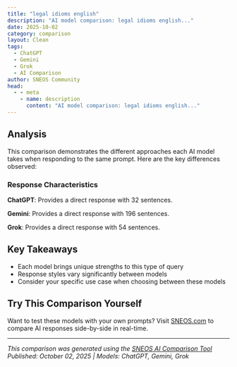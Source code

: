 ```yaml
---
title: "legal idioms english"
description: "AI model comparison: legal idioms english..."
date: 2025-10-02
category: comparison
layout: Clean
tags:
  - ChatGPT
  - Gemini
  - Grok
  - AI Comparison
author: SNEOS Community
head:
  - - meta
    - name: description
      content: "AI model comparison: legal idioms english..."
---
```


<ChatComparison
  title="legal idioms english"
  prompt="legal idioms english"
  :responses='{
    "ChatGPT": "Certainly! Here are some common legal idioms in English along with their meanings:\n\n1. **Above the law**  \n   Meaning: Exempt from the law or not subject to legal rules.\n\n2. **Black letter law**  \n   Meaning: The well-established, clear, and unambiguous rules of law.\n\n3. **Blind justice**  \n   Meaning: The principle that justice should be impartial and fair, without bias.\n\n4. **Caught red-handed**  \n   Meaning: Caught in the act of committing a crime.\n\n5. **Case in point**  \n   Meaning: An example that clearly illustrates a situation or argument.\n\n6. **Cross the line**  \n   Meaning: To act in an unacceptable or illegal manner.\n\n7. **Day in court**  \n   Meaning: An opportunity to present one\u0027s case or defend oneself legally.\n\n8. **Get off scot-free**  \n   Meaning: To escape punishment despite wrongdoing.\n\n9. **In the dock**  \n   Meaning: Being on trial or under suspicion.\n\n10. **Plea bargain**  \n    Meaning: An agreement in a criminal case where the defendant agrees to plead guilty to a lesser charge.\n\n11. **Throw the book at someone**  \n    Meaning: To punish someone as severely as possible.\n\n12. **Double jeopardy**  \n    Meaning: Being tried twice for the same crime, which is prohibited in many legal systems.\n\n13. **On the stand**  \n    Meaning: Giving testimony in court as a witness.\n\n14. **Bury the hatchet**  \n    Meaning: To make peace and end a dispute (often used in legal settlements).\n\n15. **Take the law into one\u0027s own hands**  \n    Meaning: To attempt to enforce the law or punish someone without legal authority.\n\nIf you want more examples or explanations, feel free to ask!",
    "Gemini": "Okay, here\u0027s a breakdown of common legal idioms in English, categorized for clarity and with explanations:\n\n**I. General Legal Processes \u0026 Courtroom Proceedings**\n\n*   **Above Board:** Open and honest; legitimate.  (Example: \u0022The contract was entirely above board.\u0022)\n*   **According to the Letter of the Law:** Following the precise wording of the law, even if it leads to an unfair result.  (Example: \u0022He was acquitted, according to the letter of the law, but many felt he was still morally culpable.\u0022)\n*   **Accountable To:** Responsible for something to someone. (Example: \u0022The CEO is accountable to the board of directors.\u0022)\n*   **Act of God:** An event outside of human control, such as a natural disaster (hurricane, tornado, flood, lightning strike, earthquake, volcanic eruption) for which no one can be held responsible.  Often used as a defense against liability in contracts. (Example: \u0022The contract was voided because of an act of God \u2013 the hurricane destroyed the factory.\u0022)\n*   **Admissible as Evidence:** Evidence that a court may consider in a case.  (Example: \u0022The witness\u0027s testimony was ruled admissible as evidence.\u0022)\n*   **Beyond a Reasonable Doubt:** The standard of proof required to convict a criminal defendant.  The prosecution must prove the defendant\u0027s guilt to such a degree that no reasonable person would doubt it. (Example: \u0022The jury found him guilty beyond a reasonable doubt.\u0022)\n*   **Behind Bars:** In prison. (Example: \u0022The thief is now behind bars.\u0022)\n*   **Burden of Proof:** The obligation to prove one\u0027s assertion. In criminal cases, the burden of proof is on the prosecution. (Example: \u0022The prosecution bears the burden of proof in establishing the defendant\u0027s guilt.\u0022)\n*   **Case in Point:** A relevant example; an illustration of a point being made. (Example: \u0022The Smith case is a case in point of how difficult these lawsuits can be.\u0022)\n*   **Clear and Present Danger:** A standard used to determine when speech can be restricted; it must present an immediate threat of harm. (Example: \u0022His speech was not considered a clear and present danger, so it was protected under the First Amendment.\u0022)\n*   **Cold Case:** An unsolved criminal case that is no longer being actively investigated but may be reopened if new evidence emerges. (Example: \u0022The detective reopened the cold case after DNA evidence was found.\u0022)\n*   **Day in Court:** An opportunity to present one\u0027s case in a court of law. (Example: \u0022Everyone deserves their day in court.\u0022)\n*   **Due Process:** Fair treatment through the normal judicial system, especially as a citizen\u0027s entitlement. (Example: \u0022The defendant was denied due process when he was not allowed to speak to an attorney.\u0022)\n*   **Face the Music:** To accept the consequences of one\u0027s actions, especially in a legal setting. (Example: \u0022He knew he had to face the music for his crimes.\u0022)\n*   **Fruit of the Poisonous Tree:** Evidence obtained illegally, which cannot be used in court.  (Example: \u0022Because the police obtained the confession without a warrant, it was considered fruit of the poisonous tree.\u0022)\n*   **Get Off Scot-Free:** To escape punishment or consequences. (Example: \u0022He lied under oath, but somehow he got off scot-free.\u0022)\n*   **Have a Leg to Stand On:** To have a valid argument or basis for a claim. (Example: \u0022Without evidence, they don\u0027t have a leg to stand on.\u0022)\n*   **Hung Jury:** A jury that cannot reach a unanimous verdict, resulting in a mistrial. (Example: \u0022The jury was hung, so the judge declared a mistrial.\u0022)\n*   **In Absentia:** While not present. (Example: \u0022The defendant was convicted in absentia.\u0022)\n*   **In Good Faith:** Acting honestly and with sincere intentions. (Example: \u0022The parties negotiated the contract in good faith.\u0022)\n*   **In Limbo:** In an uncertain or undecided state or condition. (Example: \u0022The case is in limbo while the judge reviews the evidence.\u0022)\n*   **In the Clear:** Free from suspicion or blame. (Example: \u0022After the investigation, she was in the clear.\u0022)\n*   **Ironclad:** Impossible to contradict, weaken, or change.  (Example: \u0022The contract was ironclad, leaving no room for loopholes.\u0022)\n*   **Lay Down the Law:** To state rules or orders firmly. (Example: \u0022The judge laid down the law about courtroom decorum.\u0022)\n*   **Let Someone Off the Hook:** To release someone from an obligation or responsibility. (Example: \u0022The judge let him off the hook with a warning.\u0022)\n*   **Meet the Requirements:** To fulfill the necessary conditions. (Example: \u0022You must meet all the requirements to be eligible for the program.\u0022)\n*   **Of Sound Mind:** Mentally competent to make decisions. (Example: \u0022The testator was of sound mind when he signed the will.\u0022)\n*   **On the Books:** Existing in law, even if not actively enforced. (Example: \u0022The old law is still on the books, but it\u0027s rarely used.\u0022)\n*   **Plead the Fifth:** To refuse to answer questions in order to avoid self-incrimination, based on the Fifth Amendment to the U.S. Constitution. (Example: \u0022He pleaded the Fifth when asked about his involvement in the crime.\u0022)\n*   **Preponderance of the Evidence:** The standard of proof in civil cases; the evidence shows that it is more likely than not that something is true. (Example: \u0022In a civil case, the plaintiff must prove their case by a preponderance of the evidence.\u0022)\n*   **Red Tape:** Excessive bureaucracy or complex rules that make it difficult to get something done. (Example: \u0022The company struggled to start their business because of all the bureaucratic red tape.\u0022)\n*   **Rule of Law:** The principle that everyone is subject to and accountable to the law, and that the law is applied fairly and equally. (Example: \u0022The rule of law is essential for a just society.\u0022)\n*   **Serve Time:** To be in prison. (Example: \u0022He had to serve time for his crimes.\u0022)\n*   **Settle Out of Court:** To reach an agreement before a trial begins. (Example: \u0022The parties decided to settle out of court.\u0022)\n*   **Smoke and Mirrors:** Deception or trickery used to conceal something. (Example: \u0022The lawyer tried to use smoke and mirrors to confuse the jury.\u0022)\n*   **Statute of Limitations:** The time limit within which a lawsuit must be filed. (Example: \u0022The statute of limitations has expired, so they can\u0027t sue.\u0022)\n*   **The Letter of the Law:**  The strict, literal interpretation of a law, often without regard to its intent or broader context.  (Example: \u0022He followed the letter of the law, even though it resulted in an unfair outcome.\u0022)\n*   **Throw the Book At Someone:** To impose the maximum possible punishment on someone. (Example: \u0022The judge threw the book at him for his heinous crimes.\u0022)\n*   **Tie Up Loose Ends:** To resolve remaining issues or details to complete a task or case. (Example: \u0022The lawyer is trying to tie up loose ends before closing the case.\u0022)\n*   **Under Oath:** Having sworn to tell the truth. (Example: \u0022The witness testified under oath.\u0022)\n*   **Waive Your Rights:** To voluntarily give up a legal right. (Example: \u0022He waived his right to an attorney.\u0022)\n*   **With Prejudice:** A dismissal of a case that prevents it from being brought again.  (Example: \u0022The case was dismissed with prejudice.\u0022)\n*   **Without Prejudice:** A dismissal of a case that allows it to be brought again.  (Example: \u0022The case was dismissed without prejudice, so they can refile it later.\u0022)\n*   **Word is Law:** The final and authoritative statement or command. (Example: \u0022Once the judge makes a ruling, his word is law.\u0022)\n\n**II. Crime \u0026 Criminals**\n\n*   **Accessory to:** A person who assists in the commission of a crime but is not the primary perpetrator.  (Example: \u0022He was charged as an accessory to the robbery.\u0022)\n*   **Aiding and Abetting:** Assisting someone in committing a crime. (Example: \u0022She was accused of aiding and abetting the fraud.\u0022)\n*   **Caught Red-Handed:** Caught in the act of doing something wrong. (Example: \u0022He was caught red-handed stealing money from the cash register.\u0022)\n*   **Clean as a Whistle:** Completely innocent. (Example: \u0022The investigation proved that he was as clean as a whistle.\u0022)\n*   **Cook the Books:** To falsify financial records. (Example: \u0022The accountant was accused of cooking the books to hide the company\u0027s losses.\u0022)\n*   **Cop a Plea:** To plead guilty to a lesser charge in exchange for a reduced sentence. (Example: \u0022He copped a plea to avoid a long prison sentence.\u0022)\n*   **Criminal Record:** A history of criminal offenses. (Example: \u0022Having a criminal record can make it difficult to get a job.\u0022)\n*   **Get Away With Murder:** To escape punishment for a serious crime or wrongdoing. (Example: \u0022It seems like he can get away with murder.\u0022)\n*   **Hard Time:** A difficult prison sentence. (Example: \u0022He\u0027s doing hard time in a maximum-security prison.\u0022)\n*   **Hot Water:** In trouble. (Example: \u0022He\u0027s in hot water with the police after the car accident.\u0022)\n*   **Inside Job:** A crime committed by someone with access to the place or thing that was targeted. (Example: \u0022The police suspect it was an inside job because only someone with a key could have gotten in.\u0022)\n*   **Jump Bail:** To fail to appear in court after being released on bail. (Example: \u0022He jumped bail and fled the country.\u0022)\n*   **Money Laundering:** Concealing the origins of illegally obtained money. (Example: \u0022The company was accused of money laundering.\u0022)\n*   **On Parole:** Released from prison early, subject to certain conditions. (Example: \u0022He\u0027s on parole and has to check in with his parole officer regularly.\u0022)\n*   **Open and Shut Case:** A case that is easily proven and resolved. (Example: \u0022The prosecution believes it\u0027s an open and shut case.\u0022)\n*   **Paint a Picture:** To present a certain version of events to influence someone\u0027s perception. (Example: \u0022The defense lawyer tried to paint a picture of the defendant as a victim.\u0022)\n*   **Pay the Price:** To suffer the consequences of one\u0027s actions. (Example: \u0022He had to pay the price for his crimes.\u0022)\n*   **Reach a Verdict:** The jury must all come to an agreement for there to be a verdict. (Example: \u0022The jury could not reach a verdict so the judge dismissed the case.\u0022)\n*   **Take the Stand:** To testify in court. (Example: \u0022The witness was reluctant to take the stand.\u0022)\n*   **Three Strikes, You\u0027re Out:** A law that increases the punishment for repeat offenders. (Example: \u0022He was sentenced to life in prison under the three strikes law.\u0022)\n\n**III. Contracts \u0026 Agreements**\n\n*   **Binding Agreement:** A contract that is legally enforceable. (Example: \u0022They signed a binding agreement to purchase the property.\u0022)\n*   **Boilerplate:** Standardized clauses in a contract that are often overlooked. (Example: \u0022Don\u0027t forget to read the boilerplate before signing the contract.\u0022)\n*   **Breach of Contract:** Failure to fulfill the terms of a contract. (Example: \u0022The company sued for breach of contract.\u0022)\n*   **Caveat Emptor:** \u0022Let the buyer beware\u0022; the principle that the buyer is responsible for checking the quality of goods before purchasing them. (Example: \u0022Caveat emptor applies, so do your research before buying the used car.\u0022)\n*   **Endorse an Agreement:** To approve or support an agreement. (Example: \u0022The board of directors endorsed the agreement.\u0022)\n*   **Get Something in Writing:** To formalize an agreement in a written document. (Example: \u0022Make sure you get the agreement in writing to avoid any misunderstandings.\u0022)\n*   **Hedge Your Bets:** To protect oneself against potential losses by taking multiple actions. (Example: \u0022He hedged his bets by investing in different companies.\u0022)\n*   **In Default:** Failure to fulfill an obligation, especially a financial one. (Example: \u0022The borrower is in default on the loan.\u0022)\n*   **Null and Void:** Having no legal force or effect. (Example: \u0022The contract was declared null and void due to fraud.\u0022)\n*   **Seal the Deal:** To finalize an agreement. (Example: \u0022They shook hands to seal the deal.\u0022)\n*   **Sign on the Dotted Line:** To sign a contract or agreement. (Example: \u0022He finally signed on the dotted line.\u0022)\n\n**IV. Property \u0026 Assets**\n\n*   **Clear Title:** Ownership of property free from any encumbrances or claims. (Example: \u0022The buyer wants to ensure a clear title before purchasing the property.\u0022)\n*   **Hard Assets:** Physical assets, such as real estate, equipment, or commodities. (Example: \u0022The company invested in hard assets to diversify its portfolio.\u0022)\n*   **Liquid Assets:** Assets that can be easily converted into cash. (Example: \u0022The company has plenty of liquid assets to cover its debts.\u0022)\n*   **Real Property:** Land and anything permanently attached to it. (Example: \u0022Real property includes buildings, trees, and mineral rights.\u0022)\n\n**V.  Legal Professionals**\n\n*   **Ambulance Chaser:** A lawyer who aggressively solicits clients, often at the scene of an accident. (Example: \u0022The ambulance chaser showed up at the hospital trying to sign up clients.\u0022)\n*   **Barrister:** In some countries, a lawyer who specializes in courtroom advocacy. (Example: \u0022The barrister presented a strong argument in court.\u0022)\n*   **Bench:** The judge or judges sitting in court. (Example: \u0022The attorney approached the bench.\u0022)\n*   **Bottom Feeder:** A lawyer who engages in unethical or predatory practices. (Example: \u0022The bottom feeder charged exorbitant fees for simple tasks.\u0022)\n*   **Counsel:** A lawyer or attorney. (Example: \u0022The defendant conferred with his counsel.\u0022)\n*   **Mouthpiece:** A lawyer who primarily acts as a spokesperson for a client. (Example: \u0022The lawyer is just a mouthpiece for the corporation.\u0022)\n\n**VI. Financial/Business Legal**\n\n*   **Due Diligence:** Reasonable steps taken by a person in order to satisfy a legal requirement, especially in buying or selling something. (Example: \u0022The bank will conduct due diligence before approving the loan.\u0022)\n*   **Piercing the Corporate Veil:** Disregarding the separate legal personality of a corporation to hold its shareholders liable for its debts or actions. (Example: \u0022The court pierced the corporate veil and held the owner personally liable.\u0022)\n*   **Safe Harbor:** Provisions in laws or regulations that provide protection from liability if certain conditions are met. (Example: \u0022The company complied with the safe harbor provisions of the law.\u0022)\n\n**Tips for Understanding Legal Idioms:**\n\n*   **Context is Key:** The meaning of an idiom can change depending on the context in which it\u0027s used.\n*   **Figurative Language:** Remember that idioms use figurative language, so don\u0027t take them literally.\n*   **Study Examples:** The best way to learn idioms is to see them used in real-world examples.\n*   **Pay Attention to the News:** Legal idioms are often used in news reports and articles about legal cases.\n*   **Read Legal Dramas:** While not always perfectly accurate, legal dramas can expose you to legal idioms.\n*   **Don\u0027t Overuse:** Use idioms sparingly and only when they fit the context.  Overusing them can sound unnatural.\n\nThis list should provide a solid foundation for understanding common legal idioms in English.  Good luck!\n",
    "Grok": "Legal idioms are phrases or expressions commonly used in the English language that have origins or meanings related to law, justice, or legal proceedings. These idioms are often used in everyday conversation to convey ideas metaphorically. Below are some common legal idioms in English, along with their meanings and examples:\n\n1. **Break the law**  \n   - **Meaning**: To do something illegal or against the rules.  \n   - **Example**: If you drive over the speed limit, you are breaking the law.\n\n2. **Lay down the law**  \n   - **Meaning**: To assert authority by setting strict rules or giving firm instructions.  \n   - **Example**: The new manager laid down the law about arriving on time for work.\n\n3. **Above the law**  \n   - **Meaning**: To act as though one is exempt from legal rules or consequences.  \n   - **Example**: No one is above the law, not even the most powerful politicians.\n\n4. **Take the law into your own hands**  \n   - **Meaning**: To seek justice or revenge personally, without involving legal authorities.  \n   - **Example**: Instead of calling the police, he took the law into his own hands and confronted the thief.\n\n5. **Letter of the law**  \n   - **Meaning**: The strict, literal interpretation of legal rules or regulations.  \n   - **Example**: He followed the letter of the law, even though the spirit of the rule suggested leniency.\n\n6. **Spirit of the law**  \n   - **Meaning**: The intended purpose or underlying principle of a law, rather than its strict wording.  \n   - **Example**: While she technically broke the rule, her actions were in line with the spirit of the law.\n\n7. **Throw the book at someone**  \n   - **Meaning**: To punish someone as severely as possible under the law.  \n   - **Example**: The judge threw the book at the repeat offender, giving him the maximum sentence.\n\n8. **Get off scot-free**  \n   - **Meaning**: To escape punishment or consequences for wrongdoing.  \n   - **Example**: Despite stealing, he got off scot-free because there wasn\u2019t enough evidence.\n\n9. **In the dock**  \n   - **Meaning**: On trial or being accused of something (often in a courtroom setting).  \n   - **Example**: After months of investigation, the CEO was finally in the dock for fraud.\n\n10. **A law unto oneself**  \n    - **Meaning**: Someone who acts independently, ignoring rules or conventions that apply to others.  \n    - **Example**: He behaves like a law unto himself, doing whatever he wants regardless of the consequences.\n\n11. **Make a federal case out of something**  \n    - **Meaning**: To exaggerate or make a big deal out of a minor issue (referring to the seriousness of federal law in the U.S.).  \n    - **Example**: It\u2019s just a small mistake\u2014don\u2019t make a federal case out of it!\n\n12. **Sue the pants off someone**  \n    - **Meaning**: To sue someone for a large amount of money or to ruin them financially through legal action.  \n    - **Example**: After the car accident, she threatened to sue the pants off the driver who hit her.\n\n13. **Caught red-handed**  \n    - **Meaning**: To be caught in the act of doing something wrong or illegal (originating from catching someone with blood on their hands after a crime).  \n    - **Example**: The thief was caught red-handed stealing from the store.\n\n14. **Plead the fifth**  \n    - **Meaning**: To refuse to answer a question or provide information, often to avoid self-incrimination (based on the Fifth Amendment of the U.S. Constitution).  \n    - **Example**: When asked about the missing funds, he decided to plead the fifth.\n\n15. **Signed, sealed, and delivered**  \n    - **Meaning**: Something that is completed, finalized, or officially agreed upon (referring to a legal document).  \n    - **Example**: The contract is signed, sealed, and delivered, so the deal is official.\n\nThese idioms are widely used in English and often carry a figurative meaning related to justice, rules, or authority. Understanding their context can help in both casual and formal conversations. Let me know if you\u0027d like more examples or explanations!"
  }'
  published-date="00:47"
/>

## Analysis

This comparison demonstrates the different approaches each AI model takes when responding to the same prompt. Here are the key differences observed:

### Response Characteristics

**ChatGPT**: Provides a direct response with 32 sentences. 

**Gemini**: Provides a direct response with 196 sentences. 

**Grok**: Provides a direct response with 54 sentences. 

## Key Takeaways

- Each model brings unique strengths to this type of query
- Response styles vary significantly between models
- Consider your specific use case when choosing between these models

## Try This Comparison Yourself

Want to test these models with your own prompts? Visit [SNEOS.com](https://sneos.com) to compare AI responses side-by-side in real-time.

---

*This comparison was generated using the [SNEOS AI Comparison Tool](https://sneos.com)*
*Published: October 02, 2025 | Models: ChatGPT, Gemini, Grok*

